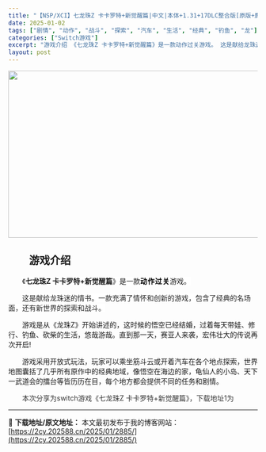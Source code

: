 ```yaml
---
title: "【NSP/XCI】七龙珠Z 卡卡罗特+新觉醒篇|中文|本体+1.31+17DLC整合版[原版+魔改9.2.0]丨2021年switch游戏丨switch游戏介绍"
date: 2025-01-02
tags: ["剧情", "动作", "战斗", "探索", "汽车", "生活", "经典", "钓鱼", "龙"]
categories: ["Switch游戏"]
excerpt: "游戏介绍 《七龙珠Z 卡卡罗特+新觉醒篇》是一款动作过关游戏。 这是献给龙珠迷的情书。一款充满了情怀和创新的游戏，包含了经典的名场面，还有新世界的探索和战斗。 游戏是从《龙珠Z》开始讲述的，这时候的悟空已经结婚，过着每天带娃、修行、钓鱼、砍柴的生活，悠哉游哉。直到那一天，赛亚人来袭，宏伟壮大的传说再&hellip;"
layout: post
---
```


<img class="aligncenter size-full wp-image-3028" src="https://2cy.202588.cn/wp-content/uploads/2025/01/2025010308360032.webp" alt="" width="600" height="337" />
<h2 style="white-space: normal; text-indent: 2em; text-align: left;">游戏介绍</h2>
<p style="white-space: normal; text-indent: 2em; text-align: left;"><span style="background-color: #ffffff;">《<strong>七龙珠Z 卡卡罗特+新觉醒篇</strong>》</span><span style="white-space: pre-wrap; background-color: #ffffff;">是一款<strong style="max-width: 100%; color: #222222; text-align: justify; white-space: normal; background-color: #ffffff; letter-spacing: 1px; margin: 0px; padding: 0px; border: 0px;" data-from-paste="1" data-diagnose-id="aa4fc16451f13f9e7fa9e938a31a5cdf"><span style="max-width: 100%; margin: 0px; padding: 0px; border: 0px; color: #000000; --tt-darkmode-color: #A3A3A3;" data-from-paste="1" data-diagnose-id="5fd8b6f4a6e2563bdb5c990a8c12499c">动作过关</span></strong>游戏。</span></p>
<p style="white-space: normal; text-indent: 2em; text-align: left;"><span style="background-color: #ffffff; color: #222222; text-indent: 2em;">这是献给龙珠迷的情书。一款充满了情怀和创新的游戏，包含了经典的名场面，还有新世界的探索和战斗。</span></p>
<p style="white-space: normal; text-indent: 2em; text-align: left;">游戏是从《龙珠Z》开始讲述的，这时候的悟空已经结婚，过着每天带娃、修行、钓鱼、砍柴的生活，悠哉游哉。直到那一天，赛亚人来袭，宏伟壮大的传说再次开启!</p>
<p style="white-space: normal; text-indent: 2em; text-align: left;">游戏采用开放式玩法，玩家可以乘坐筋斗云或开着汽车在各个地点探索，世界地图囊括了几乎所有原作中的经典地域，像悟空在海边的家，龟仙人的小岛、天下一武道会的擂台等皆历历在目，每个地方都会提供不同的任务和剧情。</p>
<p style="white-space: normal; text-indent: 2em; text-align: left;"><span style="color: #333333; text-indent: 2em; background-color: #ffffff;">本次分享为switch游戏《七龙珠Z 卡卡罗特+新觉醒篇》，<span style="color: #333333; text-indent: 28px; background-color: #ffffff;">下载地址1为</span></span></p>

---
📖 **下载地址/原文地址：** 本文最初发布于我的博客网站：[https://2cy.202588.cn/2025/01/2885/](https://2cy.202588.cn/2025/01/2885/)
